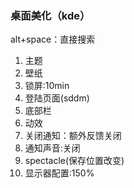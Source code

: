 
### 桌面美化（kde）
alt+space：直接搜索
1. 主题
2. 壁纸
3. 锁屏:10min
4. 登陆页面(sddm)
5. 底部栏
6. 动效
7. 关闭通知：额外反馈关闭
9. 通知声音:关闭
10. spectacle(保存位置改变)
11. 显示器配置:150%
